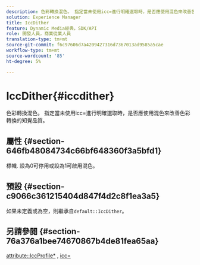 ```yaml
---
description: 色彩轉換混色。 指定當未使用icc=進行明確選取時，是否應使用混色來改善色彩轉換的知覺品質。
solution: Experience Manager
title: IccDither
feature: Dynamic Media經典，SDK/API
role: 開發人員，商業從業人員
translation-type: tm+mt
source-git-commit: f6c97606d7a4209427316d7367013ad9585a5cae
workflow-type: tm+mt
source-wordcount: '85'
ht-degree: 5%

---
```



# IccDither{#iccdither}

色彩轉換混色。 指定當未使用icc=進行明確選取時，是否應使用混色來改善色彩轉換的知覺品質。

## 屬性 {#section-646fb48084734c66bf648360f3a5bfd1}

標幟. 設為0可停用或設為1可啟用混色。

## 預設 {#section-c9066c361215404d847f4d2c8f1ea3a5}

如果未定義或為空，則繼承自`default::IccDither`。

## 另請參閱 {#section-76a376a1bee74670867b4de81fea65aa}

[attribute::IccProfile*](../../../../../ir-api/material-cat/image-rendering-api-ref/c-ir-material-catalog/c-ir-attributes-reference/r-ir-iccprofilecmyk.md#reference-55aead2d924847ffbd1be4c46add7127) , [icc=](../../../../../ir-api/http-protocol/image-rendering-api-ref/c-ir-http-protocol-ref/c-ir-http-protocol-command-reference/r-ir-icc.md#reference-86a2fff3cef24982ad2063d977a16e06)
